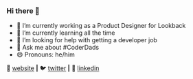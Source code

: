 ### Hi there 👋



- 🔭 I’m currently working as a Product Designer for Lookback
- 🌱 I’m currently learning all the time 
- 🤔 I’m looking for help with getting a developer job
- 💬 Ask me about #CoderDads 
- 😄 Pronouns: he/him



🏡 [website][website] **|** 
🐦 [twitter][twitter] **|** 
👔 [linkedin][linkedin]

[website]: https://emmettnaughton.com
[twitter]: https://twitter.com/emmettnaughton
[linkedin]: https://www.linkedin.com/in/emmett-naughton/
